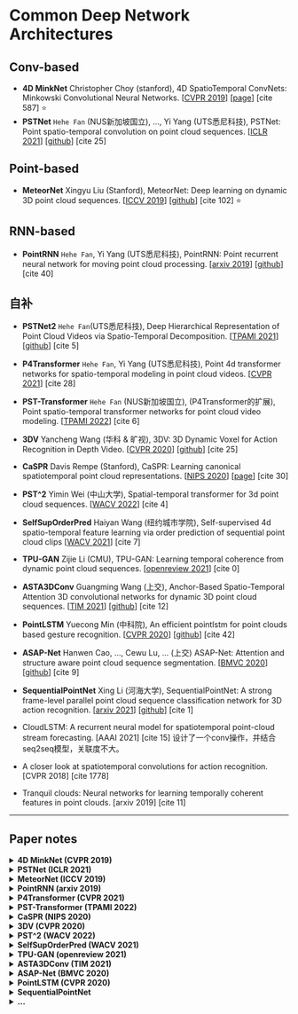 # Common Deep Network Architectures

## Conv-based
- **4D MinkNet** Christopher Choy (stanford), 4D SpatioTemporal ConvNets: Minkowski Convolutional Neural Networks. [[CVPR 2019](https://openaccess.thecvf.com/content_CVPR_2019/papers/Choy_4D_Spatio-Temporal_ConvNets_Minkowski_Convolutional_Neural_Networks_CVPR_2019_paper.pdf)] [[page](https://nvidia.github.io/MinkowskiEngine/overview.html)] [cite 587] :star:
- **PSTNet** `Hehe Fan` (NUS新加坡国立), ..., Yi Yang (UTS悉尼科技), PSTNet: Point spatio-temporal convolution on point cloud sequences. [[ICLR 2021](https://arxiv.org/pdf/2205.13713)] [[github](https://github.com/hehefan/Point-Spatio-Temporal-Convolution)] [cite 25]

## Point-based
- **MeteorNet** Xingyu Liu (Stanford), MeteorNet: Deep learning on dynamic 3D point cloud sequences. [[ICCV 2019](https://openaccess.thecvf.com/content_ICCV_2019/papers/Liu_MeteorNet_Deep_Learning_on_Dynamic_3D_Point_Cloud_Sequences_ICCV_2019_paper.pdf)] [[github](https://github.com/xingyul/meteornet)] [cite 102] :star:


## RNN-based

- **PointRNN** `Hehe Fan`, Yi Yang (UTS悉尼科技), PointRNN: Point recurrent neural network for moving point cloud processing. [[arxiv 2019](https://arxiv.org/pdf/1910.08287)] [[github](https://github.com/hehefan/PointRNN)] [cite 40]


## 自补
- **PSTNet2** `Hehe Fan`(UTS悉尼科技), Deep Hierarchical Representation of Point Cloud Videos via Spatio-Temporal Decomposition. [[TPAMI 2021](https://ieeexplore.ieee.org/abstract/document/9650574/)] [[github](https://github.com/hehefan/PSTNet2)] [cite 5]

- **P4Transformer** `Hehe Fan`, Yi Yang (UTS悉尼科技), Point 4d transformer networks for spatio-temporal modeling in point cloud videos. [[CVPR 2021](http://openaccess.thecvf.com/content/CVPR2021/papers/Fan_Point_4D_Transformer_Networks_for_Spatio-Temporal_Modeling_in_Point_Cloud_CVPR_2021_paper.pdf)] [cite 28]

- **PST-Transformer** `Hehe Fan` (NUS新加坡国立), (P4Transformer的扩展), Point spatio-temporal transformer networks for point cloud video modeling. [[TPAMI 2022](https://ieeexplore.ieee.org/abstract/document/9740525)] [cite 6]

- **3DV** Yancheng Wang (华科 & 旷视), 3DV: 3D Dynamic Voxel for Action Recognition in Depth Video. [[CVPR 2020](http://openaccess.thecvf.com/content_CVPR_2020/papers/Wang_3DV_3D_Dynamic_Voxel_for_Action_Recognition_in_Depth_Video_CVPR_2020_paper.pdf)] [[github](https://github.com/3huo/3DV-Action)] [cite 25]

- **CaSPR** Davis Rempe (Stanford), CaSPR: Learning canonical spatiotemporal point cloud representations. [[NIPS 2020](https://proceedings.neurips.cc/paper/2020/file/9de6d14fff9806d4bcd1ef555be766cd-Paper.pdf)] [[page](https://geometry.stanford.edu/projects/caspr/)] [cite 30]

- **PST^2** Yimin Wei (中山大学), Spatial-temporal transformer for 3d point cloud sequences. [[WACV 2022](https://openaccess.thecvf.com/content/WACV2022/papers/Wei_Spatial-Temporal_Transformer_for_3D_Point_Cloud_Sequences_WACV_2022_paper.pdf)] [cite 4]

- **SelfSupOrderPred** Haiyan Wang (纽约城市学院), Self-supervised 4d spatio-temporal feature learning via order prediction of sequential point cloud clips [[WACV 2021](https://openaccess.thecvf.com/content/WACV2021/papers/Wang_Self-Supervised_4D_Spatio-Temporal_Feature_Learning_via_Order_Prediction_of_Sequential_WACV_2021_paper.pdf)] [cite 7]

- **TPU-GAN** Zijie Li (CMU), TPU-GAN: Learning temporal coherence from dynamic point cloud sequences. [[openreview 2021](https://openreview.net/pdf?id=FEBFJ98FKx)] [cite 0]


- **ASTA3DConv** Guangming Wang (上交), Anchor-Based Spatio-Temporal Attention 3D convolutional networks for dynamic 3D point cloud sequences. [[TIM 2021](https://arxiv.org/pdf/2012.10860)] [[github](https://github.com/IRMVLab/ASTA3DConv)] [cite 12]


- **PointLSTM** Yuecong Min (中科院), An efficient pointlstm for point clouds based gesture recognition. [[CVPR 2020](http://openaccess.thecvf.com/content_CVPR_2020/papers/Min_An_Efficient_PointLSTM_for_Point_Clouds_Based_Gesture_Recognition_CVPR_2020_paper.pdf)] [[github](https://github.com/ycmin95/pointlstm-gesture-recognition-pytorch)] [cite 42]


- **ASAP-Net** Hanwen Cao, ..., Cewu Lu, ... (上交) ASAP-Net: Attention and structure aware point cloud sequence segmentation. [[BMVC 2020](https://arxiv.org/pdf/2008.05149.pdf)] [[github](https://github.com/intrepidChw/ASAP-Net)] [cite 9]


- **SequentialPointNet** Xing Li (河海大学), SequentialPointNet: A strong frame-level parallel point cloud sequence classification network for 3D action recognition. [[arxiv 2021](https://arxiv.org/pdf/2111.08492)] [[github](https://github.com/XingLi1012/SequentialPointNet.git)] [cite 1]


- CloudLSTM: A recurrent neural model for spatiotemporal point-cloud stream forecasting. [AAAI 2021] [cite 15] 设计了一个conv操作，并结合seq2seq模型，关联度不大。


- A closer look at spatiotemporal convolutions for action recognition. [CVPR 2018] [cite 1778]


- Tranquil clouds: Neural networks for learning temporally coherent features in point clouds. [arxiv 2019] [cite 11]

- - -

## Paper notes


<details>
<summary><b> 4D MinkNet (CVPR 2019) </b></summary>

- 关于sparse tensor，定义为坐标矩阵C，和特征矩阵F，参论文Sec.3.1；关于spare conv，参论文Sec.3.2，
- 注意MinkNet的输入其实是voxel，关于数据预处理：先要量化并生成sparse tensor；
    ![MinkNet_quant](assets_ch2/MinkNet_quant.png)
    ![MinkNet_quant2](assets_ch2/MinkNet_quant2.png)
- 以上可结合page链接中的package文档理解；
- 关于模型，给了MinkowskiNet18和MinkowskiUNet32，分别仿照ResNet18和UNet；
- 为了促进时序一致性，引入Trilateral Stationary-CRF，这里“三边”包括：3D space, 1D time, 3D chromatic space; 
- 关于CRF，暂不深究，后续用到的话，参考网络博客（deeplabv1-v2中有用到），以及代码实现去理解；

<summary>
</details>


<details>
<summary><b> PSTNet (ICLR 2021) </b></summary>

- 应用：3D行为识别，4D语义分割；
- 在建模点云序列上，号称PST conv是第一个解耦空间和时间，以此建立的PSTNet号称是这方面的第一个DNN；
- 论文Sec.3.2.1中，介绍了将卷积核W分解为空间卷积核S，以及时间卷积核T；考虑到平移的连续性，进一步将空间卷积核S，替换为关于平移量的函数f，通常f可以被MLP实现，但作者选用了更轻量化的方式，仅用2个矩阵表示；
- PST conv图示：注意图中的subsampling rate是空间上的降采样率，temporal stride是时间上的步长。
    ![PSTconv](assets_ch2/PSTconv.png)
- PST transposed conv图示：([P1;F1],...,[P5;F5])经过卷积后，得到序列([P1';F1'],...[P3';F3'])，现在要生成P1~P5的新特征F"；分为三步:(a)基于F'进行时序上的转置卷积得到M'，主观上是把1帧特征变成了3帧的特征；(b)时序上插值：对于第1/3/5帧，直接用M1'/M2'/M3'即可，对应图中只有2个点，对于第2/4帧，主观上是在插值，所以要分别结合M1'和M2'，以及M2'和M3'的结果，对应图中有4个点；(c)空间上的插值：这个沿用pointnet++中的方式，基于距离的逆进行加权。
    ![PSTconv_transposed](assets_ch2/PSTconv_transposed.png)
- 文中称，由于点云的不规则和无序性，感受野不能靠空间降采样率来增大，所以需要逐步增大point tube中的空间搜索半径r；
- PSTNet for 3D action recognition：6 PSTconv + 1 FC_layer；test on dataset `MSR-Action3D` (Li et al., 2010), `NTU RGBD 60/120` (Shahroudy et al., 2016)
- PSTNet for 4D semantic segmentation：4 PSTconv + 4 PST_transp_conv; test on dataset `Synthia 4D` (Choy et al., 2019)
- PST conv的输出可视化：对运动区域有较高的激活
    ![PSTconv_vis](assets_ch2/PSTconv_vis.png)

<summary>
</details>


<details>
<summary><b> MeteorNet (ICCV 2019) </b></summary>

- 应用：分类、分割、场景流估计
- 点云序列的3个性质：1. 帧内无序，这个自然，点云中点的顺序不能影响模型输出；2. 帧间有序，改变一个点的时间戳，意味着把该点移到了另一帧，此时应该改变特征向量；3.时空度量，认为在空间和时间上都靠近的才是近邻。
- Meteor Module：inspired by PointNet. 给了两种更新特征向量的方式：1.Meteor-rel关注帧间对应关系，因此将每个point pair的2个特征fi,fj都concat起来，在场景流估计任务中用到该模块；2.Meteor-ind认为对于分类/分割这种任务，帧间对应关系不重要，所以只concat了fj的特征。
    ![Meteor_module](assets_ch2/Meteor_module.png)
- 上述Meteor module中的近邻，是时间和空间层面上的，可以通过2种方式得到：1. direct grouping，一个物体能移动的最大距离，随着时间的增加而增加，故直接分组，就是随着|t-t'|的增大，增大分组半径；2.chained-flow grouping，利用已有的场景流估计方法比如FlowNet3D，估计t和t-1相邻两帧的point motion，可以得到t帧中的pi在t-1帧中的对应点（虚拟点），为了找到pi在t-2帧中的对应点，先要根据t-1帧中的点的flow，插值出t-1帧中虚拟点的flow，然后就能得到pi到t-2帧的flow，迭代进行，就能得到pi到每一帧的对应点；这种方式侧重跟踪每个点的运动规矩，可以使分组半径更小，提高计算效率。
    ![Meteor_grouping](assets_ch2/Meteor_grouping.png)
- Early/Late Fusion: Early模式先使用Meteor模块，使得不同帧的点从一开始就混合在一起；Late模式先分别处理每帧点云，再通过Meteor模块；MeteorNet-cls和MeteorNet-seg使用了Early fusion；MeteorNet-flow采用了Late fusion；
    ![MeteorNet](assets_ch2/MeteorNet.png)
- 下面展示MeteorNet-seg和MeteorNet-flow的网络结构；看起来是UNet样式；
    ![MeteorNet_seg_flow](assets_ch2/MeteorNet_seg_flow.png)
- 文中还给了一个toy实验：在一个cube中放一个点，它能处于静态，或者低/中/高速运动共4种状态，要求网络对其分类。对比了基于grid occupancy输入的FaF和MinkNet和基于point的MeteorNet。该实验是用来证明，在grid上堆叠卷积来提升表达能力，是不充分不高效的。

- 来自ASTA3DConv的评价：MeteorNet only use max pooling for the
feature aggregation after grouping, which losses information

<summary>
</details>



<details>
<summary><b> PointRNN (arxiv 2019) </b></summary>

- **应用**：预测3D场景流（scene flow）
- **概览**：首先，宏观比较RNN和PointRNN，前者处理向量，后者将其扩展到矩阵，此外由于点云的无序性，PointRNN要给输入、输出和状态，都添加点云坐标（因为每一个RNN的步骤，都需要基于坐标确定时空层面的近邻）
    ![PointRNN_vs_RNN](assets_ch2/PointRNN_vs_RNN.png)
- **具体操作**：图(a)中是RNN的操作，将输入$x_t$和状态$s_{t-1}$两者concat，然后再变回$d'$维，作为新的状态$s_t$；图(b)是PointRNN的操作，核心是公式2，给当前帧$P_t$中的每个点（作为查询点），查训它在上一帧$P_{t-1}$中的近邻（即时空层面的近邻，用KNN或ball-query），然后将查询点的特征，近邻的状态，近邻到查训点的坐标偏移这三者concat，送入共享的FC层进行维度变换，池化后得到新的状态，这个状态融合了点云序列过去的特征和当前的特征！
    ![PointRNN](assets_ch2/PointRNN.png)
- **整体结构**（seq2seq framework）：一个PointRNN充当encoder，一个PointRNN做predictor；encoder逐帧处理点云序列，等处理完最后一帧$P_t$后，用encoder的状态初始化predictor，然后predictor把$P_t$作为输入，开始预测$\Delta{P_t}$，即scene flow。可以堆叠多个PointRNN构建分层预测结构，但是由于所有点都在每一层中进行处理，此结构的主要问题是计算量大，为此，提出一个高级模型如图(b)，该模型借鉴了PointNet++的两个组件，即sampling&grouping和feature propagation。
    ![PointRNN_archi](assets_ch2/PointRNN_archi.png)
- **模型训练 & 损失函数**：(1) teacher-forcing training，这种是把gt作为predictor的输入；(2) free-running training，这种是网络自己的预测作为输入，对应上面Fig.3(a)。作者发现，若用第一种方式训练，模型会陷入bad local optima，此时对所有输入都有$\Delta{P_t}$接近0，这个想来也自然，对于采样频率高的两个相邻点云序列，运动本身就很小；于是作者采用了第二种方式训练。至于损失函数，用的是$P$和$P'$之间的chamfer distance loss和emd loss，论文没有解释，分析这里$P$应该是gt，$P'$是预测的点云位置。
- test on one synthetic moving MNIST point cloud dataset, and two large-scale real-world datasets, Argoverse and nuScenes. 

- **来自survey(CAC 2021)的评价**：However, PointRNN lacks the local spatial features in each fram.

<summary>
</details>


<details>
<summary><b> P4Transformer (CVPR 2021) </b></summary>

- **应用**：3D动作识别，4D语义分割
- **摘要**：点云视频在空间维度上展现了不规则和无序性，在不同帧中，点的出现也无法保证一致性。点跟踪常用于捕获点云视频流中的动态信息，但是表示同一位置的点在不同帧中时有时无，使得计算精确的点轨迹非常困难，并且跟踪通常还依赖于点的颜色，因此在缺乏颜色信息的点云中容易失效。本文为了避免点跟踪，提出了Point 4D Transformer (P4Transformer) 以处理原始点云视频，本文是第一个将Transformer用于时空点云处理的工作。
- **idea示意图**：包括point 4D conv和transformer，分别用来学习时空层面的局部特征和全局特征。
    ![P4Transformer](assets_ch2/P4Transformer.png)
- **网络结构**：这里point 4D conv跟作者自己的PSTNet中的操作基本一致，它把每个时空层面的local area映射为一个向量，然后，考虑到anchor点的位置也反映了局部区域之间的关系，因此将anchor坐标和局部特征一并送入transformer。
    ![P4Transformer_archi](assets_ch2/P4Transformer_archi.png)
- **Datasets**: MSRAction3D, NTU RGBD 60/120, Synthia 4D

- **后补充** 在MSRAction3D上的实验结果。
    ![P4Transformer_result](assets_ch2/P4Transformer_result.png)

<summary>
</details>


<details>
<summary><b> PST-Transformer (TPAMI 2022) </b></summary>

- 本文是作者的P4Transformer的期刊扩展版；相比会议版，1. 增加了理论分析（类似Pointnet中的证明）；2. 增加对空时结构的编码！
- 上述第二点比较晦涩，简单来说就是对Transformer中的V做了文章。
    ![PST_transformer](assets_ch2/PST_transformer.png)
    ![fig3_PST-Transformer](assets_ch2/fig3_PST-Transformer.png)

<summary>
</details>


<details>
<summary><b> CaSPR (NIPS 2020) </b></summary>

- **摘要**：本文学习以物体为中心的正规化空时点云表达（object-centric **Ca**nonical **S**patiotemporal
**P**oint Cloud **R**epresentations），它能聚合和编码物体形状在空时层面的变化（spatiotemporal changes）。对空时表达的要求：1. 要能在空时层面连续捕捉物体形状，并支持任意空时分辨率的形状生成；2. 要对不规则的采样模式鲁棒；3. 要能类内泛化到未见的实例，和未见的时序（temporal dynamics）。该问题分成2个子任务：1.扩展NOCS到时间层面，得到T-NOCS，先将输入点云序列标准化；2.再利用神经常微分方程（neural ordinary differential equations, 简写Neural ODEs）学习空时的隐层表达，利用连续的标准化流学习（continuous normalizing flows，简写CNFs）形状的生成模型。

- TPU-GAN中的评价：CaSPR focuses on objectcentric tasks and thus is not available for processing multi-object collections or scenes. 

- **网络结构**：涉及背景知识较多，暂不深究；
    ![CaSPR_archi](assets_ch2/CaSPR_archi.png)

<summary>
</details>



<details>
<summary> <b> 3DV (CVPR 2020) </b> </summary>

- **要点**：The main contributions of this paper include:
    - 3DV: a novel and compact 3D motion representative manner for 3D action characterization （3DV是动态体素的意思，可用作为3D action的表达）; 
    - PointNet++ is applied to 3DV for 3D action recognition in end-to-end learning way, from point set perspective; （3DV用3Dcnn处理更直接，但作者将3DV重新转换为点集，然后基于PointNet++处理）
    - A multi-stream deep learning model is proposed to learn 3D motion and appearance feature jointly.

- **补充关于Rank Pooling**： Basura Fernando (澳国立), Rank Pooling for Action Recognition. [[TPAMI 2016](https://arxiv.org/pdf/1512.01848)] [cite 301] —— 提出temporal rank pooling来表征视频；通过[blog](https://www.cnblogs.com/jie-dcai/p/5755650.html)简单了解；

- **3DV示例**：
    - (1) Fig.1中展示了握手的3DV，需要先将点云的序列转换为binary voxel set的序列，然后才能用temporal rank pooling，将voxel set序列整合为一个voxel set，即3DV；
    - (2) ranking parameter $w\in \mathbb{R}^d$ 反映了视频帧的排序关系，它是由RankSVM优化得到，一个基本假设是，同一类action视频，得到的$w$应该是接近的，于是$w$就能作为该action视频的表达！
    - (3)  Each 3DV voxel can be jointly encoded by the corresponding $w^*$ item as motion feature and its regular 3D position index $(x, y, z)$ as spatial feature. 这里没说清楚，估计是这个意思：有了优化后的$w^*$，可用给每一帧voxel set赋予一个ranking score，该值越大，表面该帧在时序上越靠后，ranking score即作为该帧的motion feature；对于位于$(x, y, z)$处的voxel，它可能出现在不同帧，于是将不同帧的ranking score求平均作为3DV中的motion feature取值，Fig.1中展示的应该就是该score的std。
    ![3DV_vis](assets_ch2/3DV_vis.png)

- 其余内容：略

<summary>
</details>



<details>
<summary> <b> PST^2 (WACV 2022) </b> </summary>

- **应用**：3D动作识别，4D语义分割
- **摘要**：We propose **Point Spatial-Temporal Transformer** (PST2) to learn spatial-temporal representations from dynamic 3D point cloud sequences. Our PST2 consists of two major modules: a Spatio-Temporal Self-Attention (STSA) module
and a Resolution Embedding (RE) module. Our STSA module is introduced to capture the spatial-temporal context information across adjacent frames, while the RE module is
proposed to aggregate features across neighbors to enhance
the resolution of feature maps. ... test on Synthia, SemanticKITTI and MSR-Action3D.

- **网络结构**：
    ![PST2_archi](assets_ch2/PST2_archi.png)

- **子模块** 
    - Fig.2: The resolution block extracts the spatial context information from the input features, and treats these context information as an enhanced resolution to incorporate with the features produced by the feature block. This process aims at effectively extracting the spatial inter-neighborhood related information. 没太明白这些操作：分辨率block沿着空间维度divide，再沿着特征维度concat，就作为分辨率增强？！暂跳过...
    - Fig.3: Inspired by [7], we first divide spatial features $I_i^{(t)}$ into patches and then align these inter-frame spatial patches along the temporal domain based on the same seed points to form spatialtemporal patches. 暂跳过...
    ![PST2_sub](assets_ch2/PST2_sub.png)

<summary>
</details>



<details>
<summary> <b> SelfSupOrderPred (WACV 2021) </b> </summary>

- 应用：3D近邻检索；3D行为识别
- **摘要**：We propose a self-supervised schema to learn 4D spatio-temporal features by predicting the temporal order of sampled and shuffled point cloud clips. we introduce 4D convolution neural networks to predict the temporal order on a self-created large scale dataset, NTUPCLs, derived from the NTU-RGB+D dataset.

- **算法流程**
    - 若干连续的点云帧，构成一个clip，总共采样N个clip，任2个clip都没有重叠，并且总共有m帧间隔。
    - 特征学习网络，采用 4D MinkNet 和 MeteorNet 两种；
    - 把temporal order prediction当作多分类问题；比如总共有N个clip，则有N！种打乱方式，模型输出N！个概率，取对应概率最大的order作为预测；
    - The temporal order is predicted recurrently.
    ![SelfSupOrderPred_archi](assets_ch2/SelfSupOrderPred_archi.png)

<summary>
</details>


<details>
<summary> <b> TPU-GAN (openreview 2021) </b> </summary>

- 任务：用生成器进行点云上采样，在时序和空间上分别引入判别器进行对抗；
- 测试：流体动力系统中的粒子，和人体动作扫描数据；
- **摘要**：We propose a super-resolution GAN for dynamic point cloud sequences without requiring point correspondence annotation. Our model, **Temporal Point cloud Upsampling GAN** (TPU-GAN), can implicitly learn the underlying temporal coherence from point cloud sequence, which in turn guides the generator to produce temporally coherent output. 

- **网络结构**：
    ![TPU-GAN_archi](assets_ch2/TPU-GAN_archi.png)

<summary>
</details>



<details>
<summary> <b> ASTA3DConv (TIM 2021) </b> </summary>

- **应用**：3D动作识别，4D语义分割；
- **核心**
    - (1) 引入虚拟anchor构建规则的四面体结构，使ASTA3DConv能直接在原始点云序列上操作，而一般voxel-based方法要先将点云体素化；
    - (2) ASTA3DConv在给anchor聚合近邻信息时，采用了MLP+加权融合的方式，而一般point-based方法中用MLP+MaxPooling，缺乏结构化的描述能力，存在信息损失；
    - (3) ASTA3DConv对每个anchor考虑了跨帧的近邻，因此最后提取到的是"时空"近邻特征！

- **摘要**：ASTA3DConv is proposed in this paper to process dynamic
3D point cloud sequences. The proposed convolution operation
builds a regular receptive field around each point by setting
several virtual anchors around each point. The features of
neighborhood points are firstly aggregated to each anchor based
on the spatio-temporal attention mechanism. Then, anchor-based
3D convolution is adopted to aggregate these anchors’ features
to the core points... test on MSRAction3D and Synthia datasets.

- **anchor可视化**：红色点是核心点，从原始点云中FPS采样得到；浅绿和深绿点是不同帧的近邻；每个核心点都设置4个虚拟的黄色anchor点（anchor坐标可直接由公式算出），构成规则的四面体，于是可用1x4的3D卷积将anchor特征融合为核心点的特征！每个anchor会根据不同的半径，找跨帧的8个近邻点，并将它们的特征加权融合为自己的特征。
    ![ASTA3DConv_vis](assets_ch2/ASTA3DConv_vis.png)

- **细节可视化**：结合论文描述，流程还是比较直接的，注意这里输入是点云序列，$(N,3+c+1)$中的1对应timestamps，输出$(N,C')$是所有N个点的特征，这时的特征已经是汇聚了时空局部信息的特征。
    ![ASTA3DConv_detail](assets_ch2/ASTA3DConv_detail.png)

- **整体网络结构**：
    ![ASTA3DConv_archi](assets_ch2/ASTA3DConv_archi.png)

<summary>
</details>



<details>
<summary> <b> ASAP-Net (BMVC 2020) </b> </summary>

- **应用** 点云分割; test on Synthia and SemanticKITTI datasets.
- **摘要**： (1) We propose a flexible architecture called ASAP module which can be easily plugged into previous static point cloud pipeline and achieve improvement by a large margin. (2) We introduce a novel attentive temporal embedding layer to fuse the spatial local features across frames by automatically calculating attentions. (3) We present a spatio-temporal correlation strategy to exploit structural information, enforce temporal consistency and reduce computation.

- **ASAP模块结构**：(1) 输入当前帧点云$(n,3+c_1)$，及其FPS采样得到的m个center点；(2) LSA很简单，对每个center点，聚合指定半径范围内的近邻，基于MLP+MaxPooling将近邻特征传递给center得到$(m,c2)$；(3) 再将上一帧的center特征$(m,c2)$一并输入，经过图中的注意力加权和MLP，得到当前帧这m个center点的特征$(m,c_3)$；(4) 注意center特征是递归进行的，因此当前帧也能感知前序多帧的信息；
    ![ASAP_archi](assets_ch2/ASAP_archi.png)

- **时空相关性**：很简单，仅在第一帧中FPS采样得到centers，然后后续帧继续沿用这些centers，本文认为虽然后续帧可能不存在这些中心点，但它们的近邻区域是存在的。**【评】这个操作构成了一个时空tube，PSTNet(ICLR 2021)中也用到了这个概念，不过没有引用该文**。
    ![ASAP_corr](assets_ch2/ASAP_corr.png)

<summary>
</details>


<details>
<summary> <b> PointLSTM (CVPR 2020) </b> </summary>

- 应用：3D手势识别；3D行为识别；test on NVGesture, SHREC’17 and MSR Action3D. 
- **摘要**：We formulate gesture recognition as an irregular sequence recognition problem and aim to capture long-term spatial correlations across point cloud sequences. The proposed PointLSTM **combines state information from neighboring points in the past with current features to update the current states** by a weight-shared LSTM layer. ref to Fig1(b) 
    ![PointLSTM_idea](assets_ch2/PointLSTM_idea.png)

- **PointLSTM基本思想**：(1) Fig.2(a)更详细地展示了PointLSTM结构，基本对应了上图中的idea示意图及公式表述；(2) Fig.2(b)展示了变体模型PointLSTM-PSS的结构，考虑到给每个点都赋予单独的state，太耗时（应该也耗内存啊），所以PointLSTM-PSS设置一帧中的所有点都共享state，各帧的state，是由该帧包含的所有点的虚拟state（对应$(\tilde{h}, \tilde{c})_{n_t}^{(t-1)}$），执行平均池化而来，注意每帧点云包含任意点数，记为$n_t$；
    ![PointLSTM_pss](assets_ch2/PointLSTM_pss.png)

- **Neighborhood Grouping**: 文中尝试了2种分组方式，Direct grouping直接在前序帧中，找当前帧中的点$p_{t,i}$的近邻；Aligned grouping，一般是先预测反向的场景流$\Delta x_i^{(t)}$，得到$p_{t,i}$在前序帧中的对应点位置，然后基于对应点找近邻，然而场景流预测本身就很困难，作者直接把$\Delta x_i^{(t)}$用点云帧的均值点的偏移来近似代替！

- **PointLSTM嵌入FlickerNet(BMVC 2019)**：
    ![PointLSTM_archi](assets_ch2/PointLSTM_archi.png)

- **后补充** (1) 对比PointLSTM和PointRNN(具体是比较PointRNN论文中的PointLSTM变体），发现两者基本是一致的！即，将坐标偏移，当前帧特征，前序帧state三者concat，经线性映射后得i,f,o三个门控和cell等；注意本文的PointLSTM表面上将y单独列写，实际上等同于concat！ (2) 一点区别，PointRNN多了一步计算cell的步骤；PointLSTM提了一个Point-shared states，即一帧中的所有点，都共享一组(h,c)状态！ 
    ![PointLSTM_vs_PointRNN](assets_ch2/PointLSTM_vs_PointRNN.png)

<summary>
</details>


<details>
<summary> <b> SequentialPointNet </b> </summary>

- **摘要**：We propose a strong frame-level parallel point cloud sequence network referred to as SequentialPointNet for **3D action recognition**. The key to our approach is to divide the main modeling operations into
**frame-level units executed in parallel**. Moreover, we propose to flatten the point cloud sequence into a new point data type named **hyperpoint sequence** that preserves the complete spatial structure of each frame. Then, a novel Hyperpoint-Mixer module is introduced to mix intra-frame spatial features and inter-frame temporal features of the hyperpoint sequence. ... achieves up to 10× faster than existing methods... test on both large-scale datasets (NTU RGB+D 60 and
NTU RGB+D 120) and small-scale datasets (i:e:, MSR Action3D and UTD-MHAD)

- **核心**：构建时空近邻的方式无法并行；本文逐帧（并行）处理，得空间层面的特征，再进行时空层面的融合；
- **网络结构**：
    ![SequentialPointNet_archi](assets_ch2/SequentialPointNet_archi.png)

<summary>
</details>



<details>
<summary> <b> ... </b> </summary>

- **摘要**：

- **网络结构**：
    ![](assets_ch2/.png)

<summary>
</details>